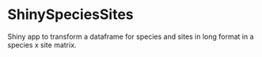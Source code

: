# ShinySpeciesSites
Shiny app to transform a dataframe for species and sites in long format in a species x site matrix.

